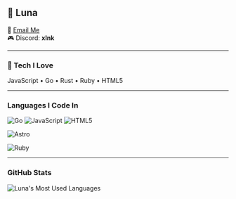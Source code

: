 ## 🌸 Luna

💌 [Email Me](mailto:hex@corefn.xyz)  
🎮 Discord: **xlnk**

---

### 🚀 Tech I Love

JavaScript • Go • Rust • Ruby • HTML5

---

###  Languages I Code In

![Go](https://img.shields.io/badge/Go-grey?style=for-the-badge&logo=Go)
![JavaScript](https://img.shields.io/badge/JavaScript-%23323330.svg?style=for-the-badge&logo=javascript&logoColor=%23F7DF1E)
![HTML5](https://img.shields.io/badge/HTML5-%23E34F26.svg?style=for-the-badge&logo=html5&logoColor=white)

![Astro](https://img.shields.io/badge/Astro-grey?style=for-the-badge&logo=Astro)

![Ruby](https://img.shields.io/badge/Ruby-grey?style=for-the-badge&logo=ruby)

---

###  GitHub Stats

![Luna's Most Used Languages](https://github-readme-stats.vercel.app/api/top-langs/?username=hexlunapng&layout=compact&theme=highcontrast&hide_border=true)
